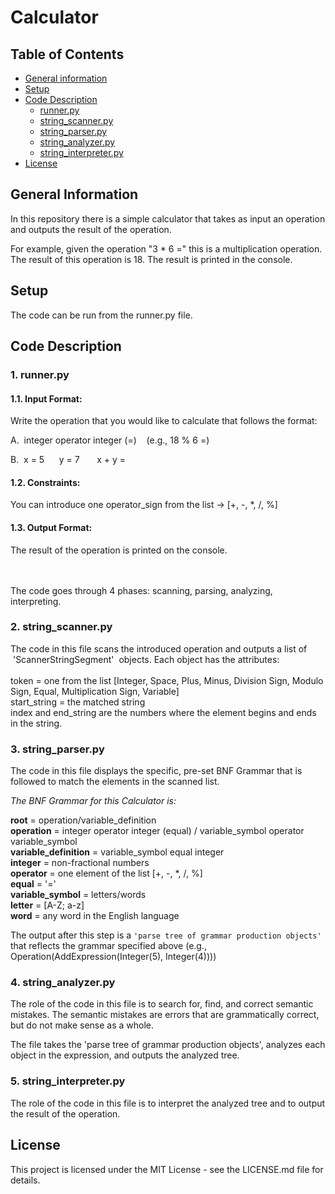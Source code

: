 # Calculator

## Table of Contents
* [ General information ](#general_info)
* [Setup](#setup)
* [Code Description](#code-descript)
  * [runner.py](#runner)
  * [string_scanner.py](#scanner)
  * [string_parser.py](#parser)
  * [string_analyzer.py](#analyzer)
  * [string_interpreter.py](#interpreter)
* [License](#license)

<a name="general_info"></a>
## General Information 
In this repository there is a simple calculator that takes as input an operation and outputs the result of the operation.

For example, given the operation "3 * 6 =" this is a multiplication operation. The result of this operation is 18. The result is printed in the console.

<a name="setup"></a>
## Setup
The code can be run from the runner.py file.
<a name="code-descript"></a>
## Code Description
<a name="runner"></a>
### **1. runner.py**

#### 1.1. Input Format:
Write the operation that you would like to calculate that follows the format:

A.&nbsp; integer operator integer (=) &nbsp;&nbsp;&nbsp;(e.g., 18 % 6 =) 

B.&nbsp; x = 5&nbsp;&nbsp;&nbsp;&nbsp;&nbsp;&nbsp;y = 7&nbsp;&nbsp;&nbsp;&nbsp;&nbsp;&nbsp; x + y =

#### 1.2. Constraints:
You can introduce one operator_sign from the list -> [+, -, \*, \/, %]

#### 1.3. Output Format:
The result of the operation is printed on the console.

<br><br />
The code goes through 4 phases: scanning, parsing, analyzing, interpreting.
<a name="scanner"></a>
### **2. string_scanner.py**
The code in this file scans the introduced operation and outputs a list of &nbsp;'ScannerStringSegment'&nbsp; objects. Each object has the attributes:
<br><br />
token = one from the list [Integer, Space, Plus, Minus, Division Sign, Modulo Sign, Equal, Multiplication Sign, Variable] <br />
start_string = the matched string <br />
index and end_string are the numbers where the element begins and ends in the string.

<a name="parser"></a>
### **3. string_parser.py**

The code in this file displays the specific, pre-set BNF Grammar that is followed to match the elements in the scanned list.



*The BNF Grammar for this Calculator is:*

**root** = operation/variable_definition<br />
**operation** = integer operator integer (equal) / variable_symbol operator variable_symbol<br />
**variable_definition** = variable_symbol equal integer<br />
**integer** = non-fractional numbers<br />
**operator** = one element of the list [+, -, \*, \/, %]<br />
**equal** = '='<br />
**variable_symbol** = letters/words<br />
**letter** = [A-Z; a-z]<br />
**word** = any word in the English language<br />

The output after this step is a `'parse tree of grammar production objects'` that reflects the grammar specified above (e.g., Operation(AddExpression(Integer(5), Integer(4))))

<a name="analyzer"></a>
### **4. string_analyzer.py**

The role of the code in this file is to search for, find, and correct semantic mistakes. The semantic mistakes are errors that are grammatically correct, but do not make sense as a whole.

The file takes the 'parse tree of grammar production objects', analyzes each object in the expression, and outputs the analyzed tree.

<a name="interpreter"></a>
### **5. string_interpreter.py**

The role of the code in this file is to interpret the analyzed tree and to output the result of the operation.

## License <a name="license"></a>
This project is licensed under the MIT License - see the LICENSE.md file for details.
